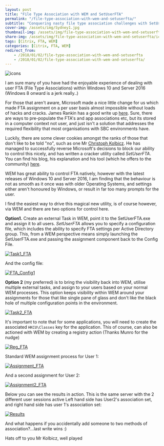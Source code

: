```yaml
---
layout: post
title: "File Type Association with WEM and SetUserFTA"
permalink: "/file-type-association-with-wem-and-setuserfta/"
subtitle: "Conquering nasty file type association challenges with SetUserFTA"
cover-img: /assets/img/Sydney1.jpg
thumbnail-img: /assets/img/file-type-association-with-wem-and-setuserfta/icons.png
share-img: /assets/img/file-type-association-with-wem-and-setuserfta/icons.png
tags: [Citrix, FTA, WEM]
categories: [Citrix, FTA, WEM]
redirect_from: 
    - /2018/01/02/file-type-association-with-wem-and-setuserfta
    - /2018/01/02/file-type-association-with-wem-and-setuserfta/
---
```


![icons]({{site.baseurl}}/assets/img/file-type-association-with-wem-and-setuserfta/icons.png)

I am sure many of you have had the enjoyable experience of dealing with user FTA (File Type Associations) within Windows 10 and Server 2016 (Windows 8 onward is a jerk really..)

For those that aren't aware, Microsoft made a nice little change for us which made FTA assignment on a per user basis almost impossible without loads of hacks and cracks. James Rankin has a good write up [here](https://www.htguk.com/deploying-per-user-file-type/). Sure, there are ways to pre-populate the FTA's and app associations etc, but its stored in a computer context not user, and just isn't a solution that addresses the required flexibility that most organisations with SBC environments have.

Luckily, there are some clever cookies amongst the ranks of those that don't like to be told "no", such as one Mr [Christoph Kolbicz](https://twitter.com/_kolbicz). He has managed to successfully reverse Microsoft's decisions to block our ability to control this nicely, and has written a cracker utility called *SetUserFTA*. You can find his blog, his explanation and his tool (which he offers to the community) [here](http://kolbi.cz/blog/?p=346).

WEM has great ability to control FTA natively, however with the latest releases of Windows 10 and Server 2016, I am finding that the behaviour is not as smooth as it once was with older Operating Systems, and settings either aren't honoured by Windows, or result in far too many prompts for the user.

I find the easiest way to drive this magical new utility, is of course however, via WEM and there are two options for control here.

**Option1.** Create an external Task in WEM, point it to the SetUserFTA.exe and assign it to all users. *SetUserFTA* allows you to specify a configuration file, which includes the ability to specify FTA settings per Active Directory group. This, from a WEM perspective means simply launching the SetUserFTA.exe and passing the assignment component back to the Config File.

[![Task1_FTA]({{site.baseurl}}/assets/img/file-type-association-with-wem-and-setuserfta/Task1_FTA.png)]({{site.baseurl}}/assets/img/file-type-association-with-wem-and-setuserfta/Task1_FTA.png)

And the config file:

[![FTA_Config1]({{site.baseurl}}/assets/img/file-type-association-with-wem-and-setuserfta/FTA_Config1.png)]({{site.baseurl}}/assets/img/file-type-association-with-wem-and-setuserfta/FTA_Config1.png)

**Option 2** (my preferred) is to bring the visibility back into WEM, utilise multiple external tasks, and assign to your users based on your normal WEM processes. This option keeps visibility within WEM around your assignments for those that like single pane of glass and don't like the black hole of multiple configuration points in the environment.

[![Task2_FTA]({{site.baseurl}}/assets/img/file-type-association-with-wem-and-setuserfta/Task2_FTA.png)]({{site.baseurl}}/assets/img/file-type-association-with-wem-and-setuserfta/Task2_FTA.png)

It's important to note that for some applications, you will need to create the associated `HKCU\Classes` key for the application. This of course, can also be actioned with WEM by creating a registry action (Thanks Munro for the nudge)

[![Reg_FTA]({{site.baseurl}}/assets/img/file-type-association-with-wem-and-setuserfta/Reg_FTA.png)]({{site.baseurl}}/assets/img/file-type-association-with-wem-and-setuserfta/Reg_FTA.png)

Standard WEM assignment process for User 1:

[![Assignment_FTA]({{site.baseurl}}/assets/img/file-type-association-with-wem-and-setuserfta/Assignment_FTA.png)]({{site.baseurl}}/assets/img/file-type-association-with-wem-and-setuserfta/Assignment_FTA.png)

And a second assignment for User 2:

[![Assignment2_FTA]({{site.baseurl}}/assets/img/file-type-association-with-wem-and-setuserfta/Assignment2_FTA.png)]({{site.baseurl}}/assets/img/file-type-association-with-wem-and-setuserfta/Assignment2_FTA.png)

Below you can see the results in action. This is the same server with the 2 different user sessions active Left hand side has User2's association set, and right hand side has user 1's association set:

[![Results]({{site.baseurl}}/assets/img/file-type-association-with-wem-and-setuserfta/Results.png)]({{site.baseurl}}/assets/img/file-type-association-with-wem-and-setuserfta/Results.png)

And what happens if you accidentally add someone to two methods of association?…last write wins :)

Hats off to you Mr Kolbicz, well played